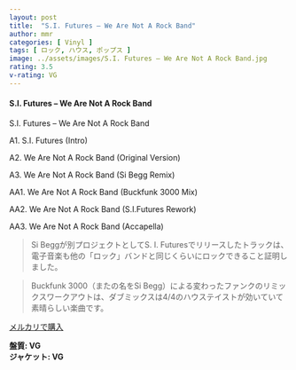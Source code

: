 ```yaml
---
layout: post
title:  "S.I. Futures – We Are Not A Rock Band"
author: mmr
categories: [ Vinyl ]
tags: [ ロック, ハウス, ポップス ]
image: ../assets/images/S.I. Futures – We Are Not A Rock Band.jpg
rating: 3.5
v-rating: VG
---
```


#### S.I. Futures – We Are Not A Rock Band

S.I. Futures – We Are Not A Rock Band

A1. S.I. Futures (Intro)

A2. We Are Not A Rock Band (Original Version)

A3. We Are Not A Rock Band (Si Begg Remix)

AA1. We Are Not A Rock Band (Buckfunk 3000 Mix)

AA2. We Are Not A Rock Band (S.I.Futures Rework)

AA3. We Are Not A Rock Band (Accapella)

> Si Beggが別プロジェクトとしてS. I. Futuresでリリースしたトラックは、電子音楽も他の「ロック」バンドと同じくらいにロックできること証明しました。

> Buckfunk 3000（またの名をSi Begg）による変わったファンクのリミックスワークアウトは、ダブミックスは4/4のハウステイストが効いていて素晴らしい楽曲です。

[メルカリで購入](https://jp.mercari.com/item/m83564527494)

<div class="mt-4 mb-4 d-flex align-items-center">
<strong class="mr-1">盤質: VG</strong>
</div>
<div class="mt-4 mb-4 d-flex align-items-center">
<strong class="mr-1">ジャケット: VG</strong>
</div>

